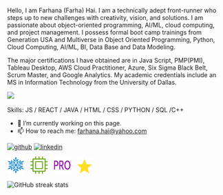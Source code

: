 ###  
Hello, I am Farhana (Farha) Hai. I am a technically adept front-runner who steps up to new challenges with creativity, vision, and solutions. I am passionate about object-oriented programming, AI/ML, cloud computing, and project management. I possess formal boot camp trainings from Generation USA and Multiverse in Object Oriented Programming, Python, Cloud Computing, AI/ML, BI, Data Base and Data Modeling.

The major certifications I have obtained are in Java Script, PMP(PMI), Tableau Desktop, AWS Cloud Practitioner, Azure, Six Sigma Black Belt, Scrum Master, and Google Analytics.
My academic credentials include an MS in Information Technology from the University of Dallas.



![](https://media.licdn.com/dms/image/v2/C4E16AQEjbRQ53SPEXA/profile-displaybackgroundimage-shrink_350_1400/profile-displaybackgroundimage-shrink_350_1400/0/1647979000187?e=1729728000&v=beta&t=tHJDEmy-KCPdUElyAUWKPkdfbz84Z96Hd2GTpyIiMnI)


Skills: JS / REACT / JAVA / HTML / CSS / PYTHON / SQL /C++

- 🔭 I’m currently working on this page. 
- 📫 How to reach me: farhana.hai@yahoo.com 


[<img src='https://cdn.jsdelivr.net/npm/simple-icons@3.0.1/icons/github.svg' alt='github' height='40'>](https://github.com/farha2727)  [<img src='https://cdn.jsdelivr.net/npm/simple-icons@3.0.1/icons/linkedin.svg' alt='linkedin' height='40'>](https://www.linkedin.com/in/https://www.linkedin.com/in/farha-hai//)  

<a href='https://archiveprogram.github.com/'><img src='https://raw.githubusercontent.com/acervenky/animated-github-badges/master/assets/acbadge.gif' width='40' height='40'></a> <a href='https://docs.github.com/en/developers'><img src='https://raw.githubusercontent.com/acervenky/animated-github-badges/master/assets/devbadge.gif' width='40' height='40'></a> <a href='https://github.com/pricing'><img src='https://raw.githubusercontent.com/acervenky/animated-github-badges/master/assets/pro.gif' width='40' height='40'></a> <a href='https://stars.github.com/'><img src='https://raw.githubusercontent.com/acervenky/animated-github-badges/master/assets/starbadge.gif' width='35' height='35'></a> 

![GitHub streak stats](https://streak-stats.demolab.com/?user=farha2727)  




<!--
**farha2727/farha2727** is a ✨ _special_ ✨ repository because its `README.md` (this file) appears on your GitHub profile.

Here are some ideas to get you started:

- 🔭 I’m currently working on ...
- 🌱 I’m currently learning ...
- 👯 I’m looking to collaborate on ...
- 🤔 I’m looking for help with ...
- 💬 Ask me about ...
- 📫 How to reach me: ...
- 😄 Pronouns: ...
- ⚡ Fun fact: ...
-->
